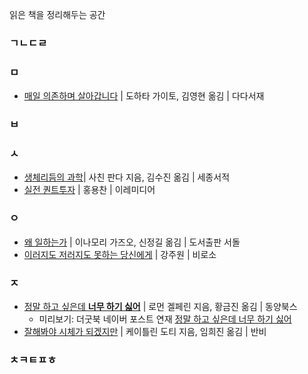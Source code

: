 읽은 책을 정리해두는 공간

### ㄱㄴㄷㄹ

### ㅁ
- [매일 의존하며 살아갑니다](https://github.com/codingbowoo/codingbowoo-resource/blob/master/book/care_therapy.md) | 도하타 가이토, 김영현 옮김 | 다다서재
### ㅂ
### ㅅ
- [생체리듬의 과학](https://github.com/codingbowoo/codingbowoo-resource/blob/master/book/the_circadian_code.md)| 사친 판다 지음, 김수진 옮김 | 세종서적
- [실전 퀀트투자](https://github.com/codingbowoo/codingbowoo-resource/blob/master/book/quantitative_investment.md) | 홍용찬 | 이레미디어

###  ㅇ
- [왜 일하는가](https://github.com/codingbowoo/codingbowoo-resource/blob/master/book/hataraki_kata.md) | 이나모리 가즈오, 신정길 옮김 | 도서출판 서돌 
- [이러지도 저러지도 못하는 당신에게](https://github.com/codingbowoo/codingbowoo-resource/blob/master/book/this_or_that.md) | 강주원 | 비로소

### ㅈ
- [정말 하고 싶은데 **너무 하기 싫어**](https://github.com/codingbowoo/codingbowoo-resource/blob/master/book/addiction_procrastination_and_laziness.md) | 로먼 겔페린 지음, 황금진 옮김 | 동양북스
    - 미리보기: 더굿북 네이버 포스트 연재 [정말 하고 싶은데 너무 하기 싫어](https://m.post.naver.com/my/series/detail.nhn?seriesNo=395336&memberNo=29566044)
- [잘해봐야 시체가 되겠지만](https://github.com/codingbowoo/codingbowoo-resource/blob/master/book/smoke_gets_in_your_eyes.md) | 케이틀린 도티 지음, 임희진 옮김 | 반비
    
### ㅊㅋㅌㅍㅎ
